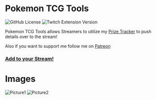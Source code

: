 # Pokemon TCG Tools
![GitHub License](https://img.shields.io/github/license/Dillonzer/PokemonCardViewerTwitchExtension) ![Twitch Extension Version](https://img.shields.io/twitch/extension/v/bf7z4pzhly2scjpl4py0iwzk0g0tu3)

Pokemon TCG Tools allows Streamers to utilize my [Prize Tracker](https://dillonzer.github.io/Pokemon_Deck_Utils/prizetracker.html) to push details over to the stream!

Also if you want to support me follow me on [Patreon](https://www.patreon.com/bePatron?u=34112337)

### [Add to your Stream!](https://dashboard.twitch.tv/extensions/bf7z4pzhly2scjpl4py0iwzk0g0tu3)

# Images
![Picture1](https://extensions-discovery-images.twitch.tv/bf7z4pzhly2scjpl4py0iwzk0g0tu3/0.0.2/screenshotaefe0a14-fc62-4ba0-9f9a-e5c6c0739c10)
![Picture2](https://extensions-discovery-images.twitch.tv/bf7z4pzhly2scjpl4py0iwzk0g0tu3/0.0.2/screenshot28f31fc7-6016-4719-b405-d7e140662b8f)
